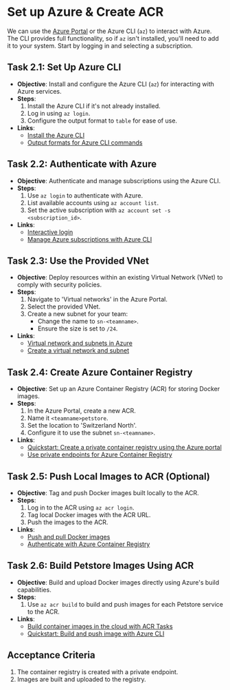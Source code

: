 # Set up Azure & Create ACR

We can use the [Azure Portal](https://portal.azure.com) or the Azure CLI (`az`) to interact with Azure.
The CLI provides full functionality, so if `az` isn't installed, you'll need to add it to your system.
Start by logging in and selecting a subscription.

## Task 2.1: Set Up Azure CLI

- **Objective**: Install and configure the Azure CLI (`az`) for interacting with Azure services.
- **Steps**:
    1. Install the Azure CLI if it's not already installed.
    2. Log in using `az login`.
    3. Configure the output format to `table` for ease of use.
- **Links**:
    - [Install the Azure CLI](https://learn.microsoft.com/en-us/cli/azure/install-azure-cli)
    - [Output formats for Azure CLI commands](https://learn.microsoft.com/en-us/cli/azure/format-output-azure-cli?tabs=bash)

## Task 2.2: Authenticate with Azure

- **Objective**: Authenticate and manage subscriptions using the Azure CLI.
- **Steps**:
    1. Use `az login` to authenticate with Azure.
    2. List available accounts using `az account list`.
    3. Set the active subscription with `az account set -s <subscription_id>`.
- **Links**:
    - [Interactive login](https://learn.microsoft.com/en-us/cli/azure/authenticate-azure-cli-interactively#interactive-login)
    - [Manage Azure subscriptions with Azure CLI](https://learn.microsoft.com/en-us/cli/azure/manage-azure-subscriptions-azure-cli?tabs=bash)

## Task 2.3: Use the Provided VNet

- **Objective**: Deploy resources within an existing Virtual Network (VNet) to comply with security policies.
- **Steps**:
    1. Navigate to 'Virtual networks' in the Azure Portal.
    2. Select the provided VNet.
    3. Create a new subnet for your team:
        - Change the name to `sn-<teamname>`.
        - Ensure the size is set to `/24`.
- **Links**:
    - [Virtual network and subnets in Azure](https://learn.microsoft.com/en-us/azure/virtual-network/virtual-networks-overview)
    - [Create a virtual network and subnet](https://learn.microsoft.com/en-us/azure/virtual-network/quick-create-portal)

## Task 2.4: Create Azure Container Registry

- **Objective**: Set up an Azure Container Registry (ACR) for storing Docker images.
- **Steps**:
    1. In the Azure Portal, create a new ACR.
    2. Name it `<teamname>petstore`.
    3. Set the location to 'Switzerland North'.
    4. Configure it to use the subnet `sn-<teamname>`.
- **Links**:
    - [Quickstart: Create a private container registry using the Azure portal](https://learn.microsoft.com/en-us/azure/container-registry/container-registry-get-started-portal)
    - [Use private endpoints for Azure Container Registry](https://learn.microsoft.com/en-us/azure/container-registry/container-registry-private-link)

## Task 2.5: Push Local Images to ACR (Optional)

- **Objective**: Tag and push Docker images built locally to the ACR.
- **Steps**:
    1. Log in to the ACR using `az acr login`.
    2. Tag local Docker images with the ACR URL.
    3. Push the images to the ACR.
- **Links**:
    - [Push and pull Docker images](https://learn.microsoft.com/en-us/azure/container-registry/container-registry-get-started-docker-cli)
    - [Authenticate with Azure Container Registry](https://learn.microsoft.com/en-us/azure/container-registry/container-registry-authentication)

## Task 2.6: Build Petstore Images Using ACR

- **Objective**: Build and upload Docker images directly using Azure's build capabilities.
- **Steps**:
    1. Use `az acr build` to build and push images for each Petstore service to the ACR.
- **Links**:
    - [Build container images in the cloud with ACR Tasks](https://learn.microsoft.com/en-us/azure/container-registry/container-registry-tasks-overview)
    - [Quickstart: Build and push image with Azure CLI](https://learn.microsoft.com/en-us/azure/container-registry/container-registry-tutorial-quick-task)

## Acceptance Criteria

1. The container registry is created with a private endpoint.
2. Images are built and uploaded to the registry.
